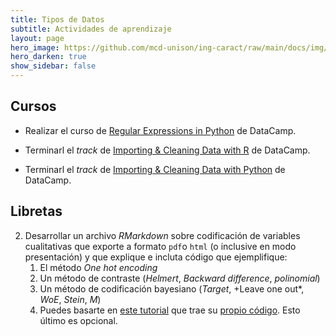 ```yaml
---
title: Tipos de Datos 
subtitle: Actividades de aprendizaje
layout: page
hero_image: https://github.com/mcd-unison/ing-caract/raw/main/docs/img/organize-banner.jpg
hero_darken: true
show_sidebar: false
---
```



## Cursos

- Realizar el curso de [Regular Expressions in Python](https://www.datacamp.com/courses/regular-expressions-in-python) de DataCamp.

- Terminarl el *track* de [Importing & Cleaning Data with R](https://www.datacamp.com/tracks/importing-cleaning-data-with-r) de DataCamp.

- Terminarl el *track* de [Importing & Cleaning Data with Python](https://www.datacamp.com/tracks/importing-cleaning-data-with-python) de DataCamp.


## Libretas

<!---
1. Realizar los ejercicios de esta [libreta sobre tipos numéricos](https://github.com/mcd-unison/ing-caract/blob/main/ejemplos/tipos/python/numericos.ipynb)
-->

2. Desarrollar un archivo *RMarkdown* sobre codificación de variables cualitativas que exporte a formato `pdf`o `html` (o inclusive en modo presentación) y que explique e incluta código que ejemplifique:
   1. El método *One hot encoding*
   2. Un método de contraste (*Helmert*, *Backward difference*, *polinomial*)
   3. Un método de codificación bayesiano (*Target*, +Leave one out*, *WoE*, *Stein*, *M*)
   4. Puedes basarte en [este tutorial](https://www.r-bloggers.com/2020/02/a-guide-to-encoding-categorical-features-using-r/) que trae su [propio código](https://github.com/radmuzom/categorical_encoding). Esto último es opcional.


